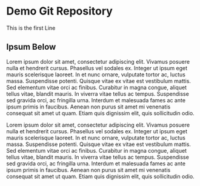 # Demo Git Repository

This is the first Line

## Ipsum Below

Lorem ipsum dolor sit amet, consectetur adipiscing elit. Vivamus posuere nulla et hendrerit cursus. Phasellus vel sodales ex. Integer ut ipsum eget mauris scelerisque laoreet. In et nunc ornare, vulputate tortor ac, luctus massa. Suspendisse potenti. Quisque vitae ex vitae est vestibulum mattis. Sed elementum vitae orci ac finibus. Curabitur in magna congue, aliquet tellus vitae, blandit mauris. In viverra vitae tellus ac tempus. Suspendisse sed gravida orci, ac fringilla urna. Interdum et malesuada fames ac ante ipsum primis in faucibus. Aenean non purus sit amet mi venenatis consequat sit amet ut quam. Etiam quis dignissim elit, quis sollicitudin odio. 

Lorem ipsum dolor sit amet, consectetur adipiscing elit. Vivamus posuere nulla et hendrerit cursus. Phasellus vel sodales ex. Integer ut ipsum eget mauris scelerisque laoreet. In et nunc ornare, vulputate tortor ac, luctus massa. Suspendisse potenti. Quisque vitae ex vitae est vestibulum mattis. Sed elementum vitae orci ac finibus. Curabitur in magna congue, aliquet tellus vitae, blandit mauris. In viverra vitae tellus ac tempus. Suspendisse sed gravida orci, ac fringilla urna. Interdum et malesuada fames ac ante ipsum primis in faucibus. Aenean non purus sit amet mi venenatis consequat sit amet ut quam. Etiam quis dignissim elit, quis sollicitudin odio. 